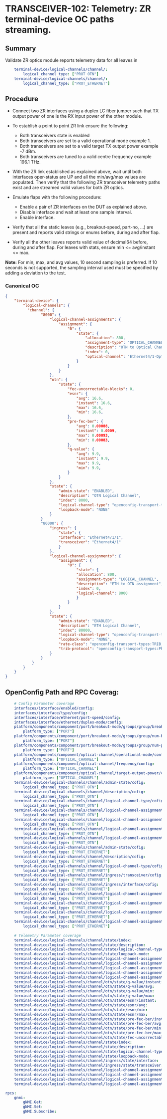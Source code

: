 # TRANSCEIVER-102: Telemetry: ZR terminal-device OC paths streaming.

## Summary

Validate ZR optics module reports telemetry data for all leaves in

```yaml
    terminal-device/logical-channels/channel/:
        logical_channel_type: ["PROT_OTN"]
    terminal-device/logical-channels/channel/:
        logical_channel_type: ["PROT_ETHERNET"]
```

## Procedure

*   Connect two ZR interfaces using a duplex LC fiber jumper such that TX
    output power of one is the RX input power of the other module.

*   To establish a point to point ZR link ensure the following:
      * Both transceivers state is enabled
      * Both transceivers are set to a valid operational mode
        example 1.      
      * Both transceivers are set to a valid target TX output power
        example -7 dBm.
      * Both transceivers are tuned to a valid centre frequency
        example 196.1 THz.

*   With the ZR link established as explained above, wait until
    both interfaces oper-status are UP and all the min/avg/max values are 
    populated. Then verify that the following ZR transceiver telemetry paths 
    exist and are streamed valid values for both ZR optics.

*   Emulate flaps with the following procedure:
    *   Enable a pair of ZR interfaces on the DUT as explained above.
    *   Disable interface and wait at least one sample interval.
    *   Enable interface.

*   Verify that all the static leaves (e.g., breakout-speed, part-no, ...) 
    are present and reports valid strings or enums before, during and after flap.

*   Verify all the other leaves reports valid value of decimal64 before, 
    during and after flap. For leaves with stats, ensure min <= avg/instant <= max.

**Note:** For min, max, and avg values, 10 second sampling is preferred. If 
          10 seconds is not supported, the sampling interval used must be
          specified by adding a deviation to the test.

### Canonical OC

```json
{
    "terminal-device": {
        "logical-channels": {
          "channel": {
                "8000": {
                    "logical-channel-assignments": {
                        "assignment": {
                            "0": {
                                "state": {
                                    "allocation": 800,
                                    "assignment-type": "OPTICAL_CHANNEL",
                                    "description": "OTN to Optical Channel Assignment",
                                    "index": 0,
                                    "optical-channel": "Ethernet4/1-Optical0"
                                }
                            }
                        }
                    },
                    "otn": {
                        "state": {
                            "fec-uncorrectable-blocks": 0,                
                            "esnr": {
                                "avg": 16.6,
                                "instant": 16.6,
                                "max": 16.6,
                                "min": 16.6,
                            },
                            "pre-fec-ber": {
                                "avg": 0.00088,
                                "instant": 0.0009,
                                "max": 0.00093,
                                "min": 0.00083,
                            },
                            "q-value": {
                                "avg": 9.9,
                                "instant": 9.9,
                                "max": 9.9,
                                "min": 9.9,
                            }
                        }
                    },
                    "state": {
                        "admin-state": "ENABLED",
                        "description": "OTN Logical Channel",
                        "index": 8000,
                        "logical-channel-type": "openconfig-transport-types:PROT_OTN",
                        "loopback-mode": "NONE"
                    }
                }
                "80000": {
                    "ingress": {
                        "state": {
                        "interface": "Ethernet4/1/1",
                        "transceiver": "Ethernet4/1"
                        }
                    },
                    "logical-channel-assignments": {
                        "assignment": {
                            "0": {
                                "state": {
                                "allocation": 800,
                                "assignment-type": "LOGICAL_CHANNEL",
                                "description": "ETH to OTN assignment",
                                "index": 0,
                                "logical-channel": 8000
                                }
                            }
                        }
                    },
                    "state": {
                        "admin-state": "ENABLED",
                        "description": "ETH Logical Channel",
                        "index": 80000,
                        "logical-channel-type": "openconfig-transport-types:PROT_ETHERNET",
                        "loopback-mode": "NONE",
                        "rate-class": "openconfig-transport-types:TRIB_RATE_800G",
                        "trib-protocol": "openconfig-transport-types:PROT_800GE"
                    }
                }                
            }
        }
    }
}
```

## OpenConfig Path and RPC Coverag:

```yaml 
    # Config Parameter coverage
    interfaces/interface/enabled/config:
    interfaces/interface/type/config:
    interfaces/interface/ethernet/port-speed/config:
    interfaces/interface/ethernet/duplex-mode/config:
    platform/components/component/port/breakout-mode/groups/group/breakout-speed/config:
        platform_type: ["PORT"]
    platform/components/component/port/breakout-mode/groups/group/num-breakouts/config:
        platform_type: ["PORT"]
    platform/components/component/port/breakout-mode/groups/group/num-physical-channels/config:
        platform_type: ["PORT"]
    platform/components/component/optical-channel/operational-mode/config:
        platform_type: ["OPTICAL_CHANNEL"]
    platform/components/component/optical-channel/frequency/config:
        platform_type: ["OPTICAL_CHANNEL"]
    platform/components/component/optical-channel/target-output-power/config:
        platform_type: ["OPTICAL_CHANNEL"]
    terminal-device/logical-channels/channel/admin-state/cofig:
        logical_channel_type: ["PROT_OTN"]
    terminal-device/logical-channels/channel/description/cofig:
        logical_channel_type: ["PROT_OTN"]
    terminal-device/logical-channels/channel/logical-channel-type/cofig:
        logical_channel_type: ["PROT_OTN"]
    terminal-device/logical-channels/channel/logical-channel-assignments/assignment/description/cofig:
        logical_channel_type: ["PROT_OTN"]
    terminal-device/logical-channels/channel/logical-channel-assignments/assignment/assignment-type/cofig:
        logical_channel_type: ["PROT_OTN"]
    terminal-device/logical-channels/channel/logical-channel-assignments/assignment/optical-channel/cofig:
        logical_channel_type: ["PROT_OTN"]
    terminal-device/logical-channels/channel/logical-channel-assignments/assignment/allocation/cofig:
        logical_channel_type: ["PROT_OTN"]
    terminal-device/logical-channels/channel/admin-state/cofig:
        logical_channel_type: ["PROT_ETHERNET"]
    terminal-device/logical-channels/channel/description/cofig:
        logical_channel_type: ["PROT_ETHERNET"]
    terminal-device/logical-channels/channel/logical-channel-type/cofig:
        logical_channel_type: ["PROT_ETHERNET"]
    terminal-device/logical-channels/channel/ingress/transceiver/cofig:
        logical_channel_type: ["PROT_ETHERNET"]
    terminal-device/logical-channels/channel/ingress/interface/cofig:
        logical_channel_type: ["PROT_ETHERNET"]
    terminal-device/logical-channels/channel/logical-channel-assignments/assignment/description/cofig:
        logical_channel_type: ["PROT_ETHERNET"]
    terminal-device/logical-channels/channel/logical-channel-assignments/assignment/assignment-type/cofig:
        logical_channel_type: ["PROT_ETHERNET"]
    terminal-device/logical-channels/channel/logical-channel-assignments/assignment/logical-channel/cofig:
        logical_channel_type: ["PROT_ETHERNET"]
    terminal-device/logical-channels/channel/logical-channel-assignments/assignment/allocation/cofig:
        logical_channel_type: ["PROT_ETHERNET"]
    
    # Telemetry Parameter coverage
    terminal-device/logical-channels/channel/state/index:
    terminal-device/logical-channels/channel/state/description:
    terminal-device/logical-channels/channel/state/logical-channel-type:
    terminal-device/logical-channels/channel/state/loopback-mode:
    terminal-device/logical-channels/channel/logical-channel-assignments/assignment/state/index:
    terminal-device/logical-channels/channel/logical-channel-assignments/assignment/state/optical-channel:
    terminal-device/logical-channels/channel/logical-channel-assignments/assignment/state/description:
    terminal-device/logical-channels/channel/logical-channel-assignments/assignment/state/allocation:
    terminal-device/logical-channels/channel/logical-channel-assignments/assignment/state/assignment-type:
    terminal-device/logical-channels/channel/otn/state/q-value/instant:
    terminal-device/logical-channels/channel/otn/state/q-value/avg:
    terminal-device/logical-channels/channel/otn/state/q-value/min:
    terminal-device/logical-channels/channel/otn/state/q-value/max:
    terminal-device/logical-channels/channel/otn/state/esnr/instant:
    terminal-device/logical-channels/channel/otn/state/esnr/avg:
    terminal-device/logical-channels/channel/otn/state/esnr/min:
    terminal-device/logical-channels/channel/otn/state/esnr/max:
    terminal-device/logical-channels/channel/otn/state/pre-fec-ber/instant:
    terminal-device/logical-channels/channel/otn/state/pre-fec-ber/avg:
    terminal-device/logical-channels/channel/otn/state/pre-fec-ber/min:
    terminal-device/logical-channels/channel/otn/state/pre-fec-ber/max:
    terminal-device/logical-channels/channel/otn/state/fec-uncorrectable-blocks:
    terminal-device/logical-channels/channel/state/index:
    terminal-device/logical-channels/channel/state/description:
    terminal-device/logical-channels/channel/state/logical-channel-type:
    terminal-device/logical-channels/channel/state/loopback-mode:
    terminal-device/logical-channels/channel/ingress/state/interface:
    terminal-device/logical-channels/channel/ingress/state/transceiver:
    terminal-device/logical-channels/channel/logical-channel-assignments/assignment/state/index:
    terminal-device/logical-channels/channel/logical-channel-assignments/assignment/state/logical-channel:
    terminal-device/logical-channels/channel/logical-channel-assignments/assignment/state/allocation:
    terminal-device/logical-channels/channel/logical-channel-assignments/assignment/state/assignment-type:

rpcs:
    gnmi:
        gNMI.Get:
        gNMI.Set:
        gNMI.Subscribe:
```


